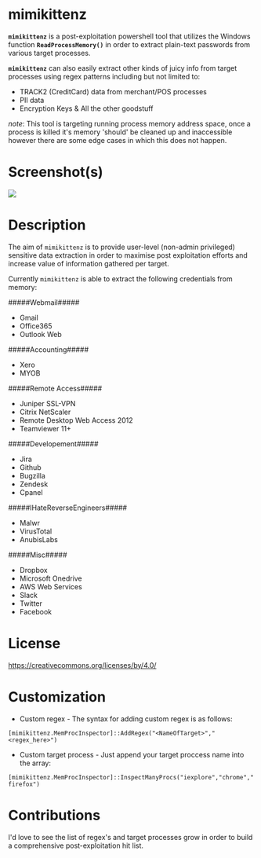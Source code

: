 # mimikittenz

**`mimikittenz`** is a post-exploitation powershell tool that utilizes the Windows function **`ReadProcessMemory()`** in order to extract plain-text passwords from various target processes.

**`mimikittenz`** can also easily extract other kinds of juicy info from target processes using regex patterns including but not limited to: 

- TRACK2 (CreditCard) data from merchant/POS processes
- PII data
- Encryption Keys & All the other goodstuff

*note*: This tool is targeting running process memory address space, once a process is killed it's memory 'should' be cleaned up and inaccessible however there are some edge cases in which this does not happen.

# Screenshot(s)

![](http://i.imgur.com/SXP84B5.png)


# Description

The aim of `mimikittenz` is to provide user-level (non-admin privileged) sensitive data extraction in order to maximise post exploitation efforts and increase value of information gathered per target.

Currently `mimikittenz` is able to extract the following credentials from memory: 

#####Webmail#####

- Gmail
- Office365
- Outlook Web

#####Accounting#####

- Xero
- MYOB

#####Remote Access#####

- Juniper SSL-VPN
- Citrix NetScaler
- Remote Desktop Web Access 2012
- Teamviewer 11+

#####Developement#####

- Jira
- Github
- Bugzilla
- Zendesk
- Cpanel

#####IHateReverseEngineers#####

- Malwr
- VirusTotal
- AnubisLabs

#####Misc#####

- Dropbox
- Microsoft Onedrive
- AWS Web Services
- Slack
- Twitter
- Facebook


# License 

https://creativecommons.org/licenses/by/4.0/

# Customization

- Custom regex - The syntax for adding custom regex is as follows: 

`[mimikittenz.MemProcInspector]::AddRegex("<NameOfTarget>","<regex_here>")`

- Custom target process - Just append your target proccess name into the array:

`[mimikittenz.MemProcInspector]::InspectManyProcs("iexplore","chrome","firefox")`
# Contributions

I'd love to see the list of regex's and target processes grow in order to build a comprehensive post-exploitation hit list.
